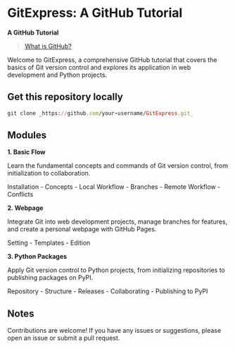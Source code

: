 # GitExpress: A GitHub Tutorial

**A GitHub Tutorial**

> [What is GitHub?](https://www.youtube.com/watch?v=pBy1zgt0XPc)

Welcome to GitExpress, a comprehensive GitHub tutorial that covers the basics of Git version control and explores its application in web development and Python projects.



## Get this repository locally 

```ruby
git clone _https://github.com/your-username/GitExpress.git_
```


## Modules

**1. Basic Flow**

Learn the fundamental concepts and commands of Git version control, from initialization to collaboration.

Installation - Concepts - Local Workflow - Branches - Remote Workflow - Conflicts


**2. Webpage**

Integrate Git into web development projects, manage branches for features, and create a personal webpage with GitHub Pages.

Setting - Templates - Edition


**3. Python Packages**

Apply Git version control to Python projects, from initializing repositories to publishing packages on PyPI.

Repository - Structure - Releases - Collaborating - Publishing to PyPI



## Notes

Contributions are welcome! If you have any issues or suggestions, please open an issue or submit a pull request.
